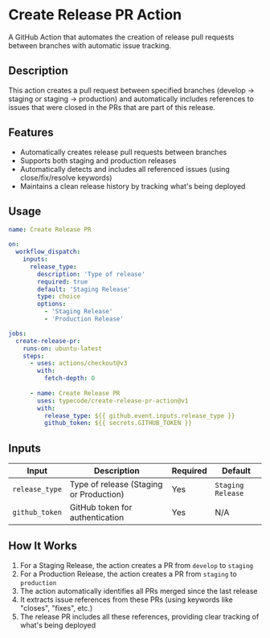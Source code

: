 # Create Release PR Action

A GitHub Action that automates the creation of release pull requests between branches with automatic issue tracking.

## Description

This action creates a pull request between specified branches (develop → staging or staging → production) and automatically includes references to issues that were closed in the PRs that are part of this release.

## Features

- Automatically creates release pull requests between branches
- Supports both staging and production releases
- Automatically detects and includes all referenced issues (using close/fix/resolve keywords)
- Maintains a clean release history by tracking what's being deployed

## Usage

```yaml
name: Create Release PR

on:
  workflow_dispatch:
    inputs:
      release_type:
        description: 'Type of release'
        required: true
        default: 'Staging Release'
        type: choice
        options:
          - 'Staging Release'
          - 'Production Release'

jobs:
  create-release-pr:
    runs-on: ubuntu-latest
    steps:
      - uses: actions/checkout@v3
        with:
          fetch-depth: 0
          
      - name: Create Release PR
        uses: typecode/create-release-pr-action@v1
        with:
          release_type: ${{ github.event.inputs.release_type }}
          github_token: ${{ secrets.GITHUB_TOKEN }}
```

## Inputs

| Input | Description | Required | Default |
|-------|-------------|---------|---------|
| `release_type` | Type of release (Staging or Production) | Yes | `Staging Release` |
| `github_token` | GitHub token for authentication | Yes | N/A |

## How It Works

1. For a Staging Release, the action creates a PR from `develop` to `staging`
2. For a Production Release, the action creates a PR from `staging` to `production`
3. The action automatically identifies all PRs merged since the last release
4. It extracts issue references from these PRs (using keywords like "closes", "fixes", etc.)
5. The release PR includes all these references, providing clear tracking of what's being deployed